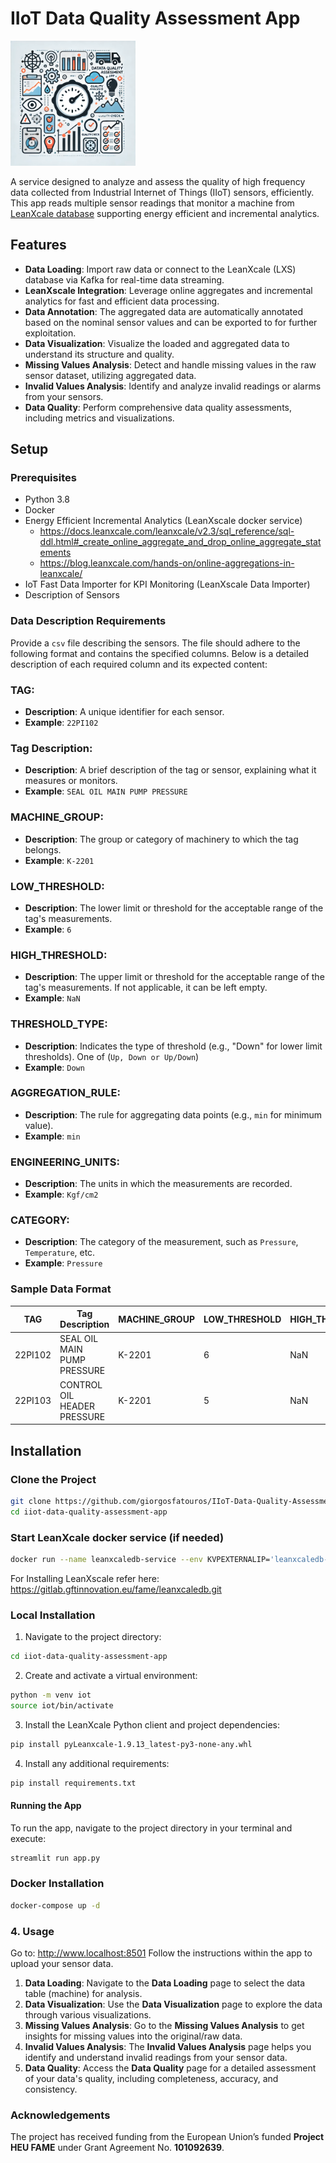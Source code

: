 # IIoT Data Quality Assessment App
<img src="static/logo.webp" alt="IIoT Data Quality Assessment App Icon" width="200" style="align:left;"/>

A service designed to analyze and assess the quality of high frequency data collected from Industrial Internet of Things (IIoT) sensors, efficiently. 
This app reads multiple sensor readings that monitor a machine from [LeanXcale database](https://www.leanxcale.com/real-time-analytics) supporting energy efficient and incremental analytics.

## Features 
- **Data Loading**: Import raw data or connect to the LeanXcale (LXS) database via Kafka for real-time data streaming. 
- **LeanXscale Integration**: Leverage online aggregates and incremental analytics for fast and efficient data processing. 
- **Data Annotation**: The aggregated data are automatically annotated based on the nominal sensor values and can be exported to for further exploitation. 
- **Data Visualization**: Visualize the loaded and aggregated data to understand its structure and quality. 
- **Missing Values Analysis**: Detect and handle missing values in the raw sensor dataset, utilizing aggregated data. 
- **Invalid Values Analysis**: Identify and analyze invalid readings or alarms from your sensors. 
- **Data Quality**: Perform comprehensive data quality assessments, including metrics and visualizations.

## Setup
### Prerequisites
- Python 3.8 
- Docker
- Energy Efficient Incremental Analytics (LeanXscale docker service)
  - https://docs.leanxcale.com/leanxcale/v2.3/sql_reference/sql-ddl.html#_create_online_aggregate_and_drop_online_aggregate_statements
  - https://blog.leanxcale.com/hands-on/online-aggregations-in-leanxcale/
- IoT Fast Data Importer for KPI Monitoring (LeanXscale Data Importer)
- Description of Sensors


### Data Description Requirements

Provide a `csv` file describing the sensors. The file should adhere to the following format and contains the specified columns. Below is a detailed description of each required column and its expected content:

### TAG:
- **Description**: A unique identifier for each sensor.
- **Example**: `22PI102`

### Tag Description:
- **Description**: A brief description of the tag or sensor, explaining what it measures or monitors.
- **Example**: `SEAL OIL MAIN PUMP PRESSURE`

### MACHINE_GROUP:
- **Description**: The group or category of machinery to which the tag belongs.
- **Example**: `K-2201`

### LOW_THRESHOLD:
- **Description**: The lower limit or threshold for the acceptable range of the tag's measurements.
- **Example**: `6`

### HIGH_THRESHOLD:
- **Description**: The upper limit or threshold for the acceptable range of the tag's measurements. If not applicable, it can be left empty.
- **Example**: `NaN`

### THRESHOLD_TYPE:
- **Description**: Indicates the type of threshold (e.g., "Down" for lower limit thresholds). One of (`Up, Down or Up/Down`)
- **Example**: `Down`

### AGGREGATION_RULE:
- **Description**: The rule for aggregating data points (e.g., `min` for minimum value).
- **Example**: `min`

### ENGINEERING_UNITS:
- **Description**: The units in which the measurements are recorded.
- **Example**: `Kgf/cm2`

### CATEGORY:
- **Description**: The category of the measurement, such as `Pressure`, `Temperature`, etc.
- **Example**: `Pressure`

### Sample Data Format

| TAG     | Tag Description                         | MACHINE_GROUP | LOW_THRESHOLD | HIGH_THRESHOLD | THRESHOLD_TYPE | AGGREGATION_RULE | ENGINEERING_UNITS | CATEGORY |
|---------|-----------------------------------------|---------------|---------------|----------------|----------------|------------------|-------------------|----------|
| 22PI102 | SEAL OIL MAIN PUMP PRESSURE             | K-2201 | 6             | NaN            | Down           | min              | Kgf/cm2           | Pressure |
| 22PI103 | CONTROL OIL HEADER PRESSURE             | K-2201 | 5             | NaN            | Down

## Installation 
### Clone the Project
```bash
git clone https://github.com/giorgosfatouros/IIoT-Data-Quality-Assessment.git
cd iiot-data-quality-assessment-app
```

### Start LeanXcale docker service (if needed)
```bash
docker run --name leanxcaledb-service --env KVPEXTERNALIP='leanxcaledb-service!9800' -p 0.0.0.0:1529:1529 -d ferrari 
```
For Installing LeanXscale refer here: https://gitlab.gftinnovation.eu/fame/leanxcaledb.git

### Local Installation

1. Navigate to the project directory:

```bash
cd iiot-data-quality-assessment-app

```
2. Create and activate a virtual environment:
```bash
python -m venv iot
source iot/bin/activate
```

3. Install the LeanXcale Python client and project dependencies:
```bash
pip install pyLeanxcale-1.9.13_latest-py3-none-any.whl 
```
4. Install any additional requirements:
```bash
pip install requirements.txt
```
#### Running the App
To run the app, navigate to the project directory in your terminal and execute:
```bash
streamlit run app.py
```
### Docker Installation 

```bash
docker-compose up -d
```

### 4. Usage 
Go to: http://www.localhost:8501
Follow the instructions within the app to upload your sensor data.
 1. **Data Loading**: Navigate to the **Data Loading** page to select the data table (machine) for analysis.
 2. **Data Visualization**: Use the **Data Visualization** page to explore the data through various visualizations.
 3. **Missing Values Analysis**: Go to the **Missing Values Analysis** to get insights for missing values into the original/raw data.
 4. **Invalid Values Analysis**: The **Invalid Values Analysis** page helps you identify and understand invalid readings from your sensor data.
 5. **Data Quality**: Access the **Data Quality** page for a detailed assessment of your data's quality, including completeness, accuracy, and consistency.

### Acknowledgements
The project has received funding from the European Union’s funded **Project HEU FAME** under Grant Agreement No. **101092639**.

